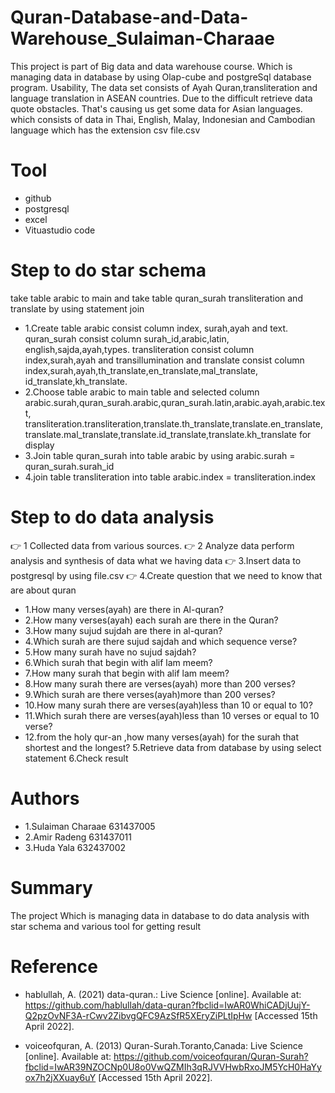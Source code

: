 # Quran-Database-and-Data-Warehouse_Sulaiman-Charaae
This project is  part of Big data and data warehouse course.  Which is managing data in database by using Olap-cube and postgreSql database program.
Usability, The data set consists of Ayah Quran,transliteration and language translation in ASEAN countries. Due to the difficult retrieve data quote obstacles. That's causing us get some data for Asian languages. which consists of data in Thai, English, Malay, Indonesian and Cambodian language which has the extension csv file.csv

# Tool 
- github
- postgresql 
- excel 
- Vituastudio code

# Step to do star schema 
take table arabic to main and take table quran_surah transliteration and translate by using statement join

- 1.Create table arabic consist column index, surah,ayah and text.
quran_surah consist column surah_id,arabic,latin, english,sajda,ayah,types.
 transliteration consist column index,surah,ayah and transillumination and 
translate consist  column index,surah,ayah,th_translate,en_translate,mal_translate,
id_translate,kh_translate.
- 2.Choose table arabic to main table and selected column arabic.surah,quran_surah.arabic,quran_surah.latin,arabic.ayah,arabic.text, 
transliteration.transliteration,translate.th_translate,translate.en_translate,translate.mal_translate,translate.id_translate,translate.kh_translate for display
- 3.Join table quran_surah into table arabic by using arabic.surah = quran_surah.surah_id
- 4.join table transliteration into table arabic.index = transliteration.index

# Step to do data analysis
:point_right: 1 Collected data from various sources.
:point_right: 2 Analyze data perform analysis and synthesis of data what we having data
:point_right: 3.Insert data to postgresql by using file.csv
:point_right: 4.Create question that we need to know that are about quran
   - 1.How many verses(ayah) are there in Al-quran?
   - 2.How many verses(ayah) each surah are there in the Quran?
   - 3.How many sujud sujdah are there in al-quran?
   - 4.Which surah are there sujud sajdah and which sequence verse?
   - 5.How many surah have no sujud sajdah?
   - 6.Which surah that begin with alif lam meem?  
   - 7.How many surah that begin with alif lam meem?
   - 8.How many surah there are verses(ayah) more than 200 verses?
   - 9.Which surah are there verses(ayah)more than 200 verses?
   - 10.How many surah there are verses(ayah)less than 10 or equal to 10?
   - 11.Which surah there are verses(ayah)less than 10 verses or equal to 10 verse?
   - 12.from the holy qur-an ,how many verses(ayah) for the surah that shortest and the longest?
5.Retrieve data from  database by using select statement
6.Check result 

# Authors
- 1.Sulaiman Charaae 631437005 
- 2.Amir Radeng 631437011
- 3.Huda Yala 632437002

# Summary
The project Which is managing data in database to do data analysis with star schema and various tool for getting result 

# Reference
- hablullah, A. (2021) data-quran.: Live Science [online]. Available at: https://github.com/hablullah/data-quran?fbclid=IwAR0WhiCADjUujY-Q2pzOvNF3A-rCwv2ZibvgQFC9AzSfR5XEryZiPLtIpHw [Accessed 15th April 2022]. 

- voiceofquran, A. (2013) Quran-Surah.Toranto,Canada: Live Science [online]. Available at: https://github.com/voiceofquran/Quran-Surah?fbclid=IwAR39NZOCNp0U8o0VwQZMIh3qRJVVHwbRxoJM5YcH0HaYyox7h2jXXuay6uY
[Accessed 15th April 2022]. 


